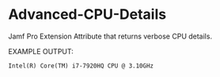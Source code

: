 # Advanced-CPU-Details
Jamf Pro Extension Attribute that returns verbose CPU details.

EXAMPLE OUTPUT:

    Intel(R) Core(TM) i7-7920HQ CPU @ 3.10GHz 
